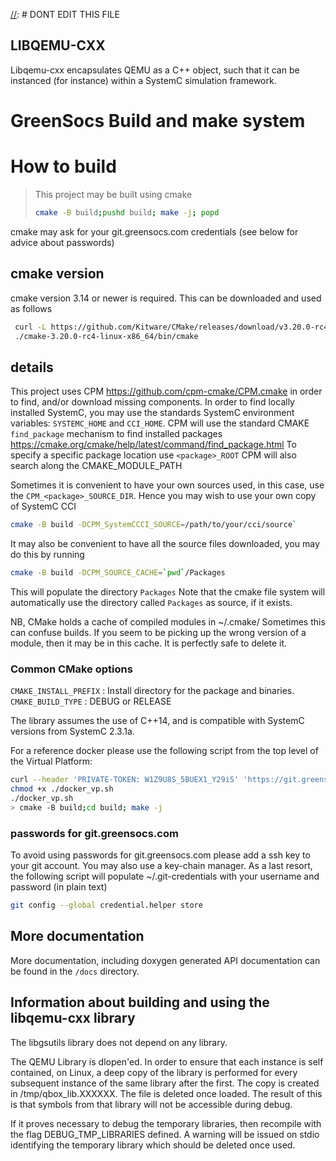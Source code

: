 
[//]: # DONT EDIT THIS FILE

[//]: # (SECTION 0)

## LIBQEMU-CXX 

Libqemu-cxx encapsulates QEMU as a C++ object, such that it can be instanced (for instance) within a SystemC simulation framework.

[//]: # (SECTION 0 AUTOADDED)


[//]: # (SECTION 1)


[//]: # (SECTION 1 AUTOADDED)



# GreenSocs Build and make system

# How to build
> 
> This project may be built using cmake
> ```bash
> cmake -B build;pushd build; make -j; popd
> ```
> 
cmake may ask for your git.greensocs.com credentials (see below for advice about passwords)

## cmake version
cmake version 3.14 or newer is required. This can be downloaded and used as follows
```bash
 curl -L https://github.com/Kitware/CMake/releases/download/v3.20.0-rc4/cmake-3.20.0-rc4-linux-x86_64.tar.gz | tar -zxf -
 ./cmake-3.20.0-rc4-linux-x86_64/bin/cmake
```
 


## details

This project uses CPM https://github.com/cpm-cmake/CPM.cmake in order to find, and/or download missing components. In order to find locally installed SystemC, you may use the standards SystemC environment variables: `SYSTEMC_HOME` and `CCI_HOME`.
CPM will use the standard CMAKE `find_package` mechanism to find installed packages https://cmake.org/cmake/help/latest/command/find_package.html
To specify a specific package location use `<package>_ROOT`
CPM will also search along the CMAKE_MODULE_PATH

Sometimes it is convenient to have your own sources used, in this case, use the `CPM_<package>_SOURCE_DIR`.
Hence you may wish to use your own copy of SystemC CCI 
```bash
cmake -B build -DCPM_SystemCCCI_SOURCE=/path/to/your/cci/source`
```

It may also be convenient to have all the source files downloaded, you may do this by running 
```bash
cmake -B build -DCPM_SOURCE_CACHE=`pwd`/Packages
```
This will populate the directory `Packages` Note that the cmake file system will automatically use the directory called `Packages` as source, if it exists.

NB, CMake holds a cache of compiled modules in ~/.cmake/ Sometimes this can confuse builds. If you seem to be picking up the wrong version of a module, then it may be in this cache. It is perfectly safe to delete it.

### Common CMake options
`CMAKE_INSTALL_PREFIX` : Install directory for the package and binaries.
`CMAKE_BUILD_TYPE`     : DEBUG or RELEASE


The library assumes the use of C++14, and is compatible with SystemC versions from SystemC 2.3.1a.


For a reference docker please use the following script from the top level of the Virtual Platform:
```bash
curl --header 'PRIVATE-TOKEN: W1Z9U8S_5BUEX1_Y29iS' 'https://git.greensocs.com/api/v4/projects/65/repository/files/docker_vp.sh/raw?ref=master' -o docker_vp.sh
chmod +x ./docker_vp.sh
./docker_vp.sh
> cmake -B build;cd build; make -j
```

### passwords for git.greensocs.com
To avoid using passwords for git.greensocs.com please add a ssh key to your git account. You may also use a key-chain manager. As a last resort, the following script will populate ~/.git-credentials  with your username and password (in plain text)
```bash
git config --global credential.helper store
```

## More documentation

More documentation, including doxygen generated API documentation can be found in the `/docs` directory.


[//]: # (SECTION 10)
## Information about building and using the libqemu-cxx library

The libgsutils library does not depend on any library.

[//]: # (SECTION 10 AUTOADDED)


[//]: # (SECTION 100)

The QEMU Library is dlopen'ed. In order to ensure that each instance is self contained, on Linux, a deep copy of the library is performed for every subsequent instance of the same library after the first. The copy is created in /tmp/qbox_lib.XXXXXX. The file is deleted once loaded. The result of this is that symbols from that library will not be accessible during debug. 

If it proves necessary to debug the temporary libraries, then recompile with the flag DEBUG_TMP_LIBRARIES defined. A warning will be issued on stdio identifying the temporary library which should be deleted once used.

[//]: # (PROCESSED BY doc_merge.pl)
